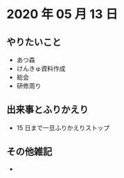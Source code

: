 # 2020 年 05 月 13 日

## やりたいこと

- あつ森
- けんきゅ資料作成
- 総会
- 研修周り

## 出来事とふりかえり

- 15 日まで一旦ふりかえりストップ

## その他雑記

-
